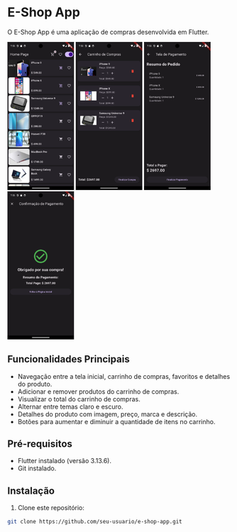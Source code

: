 # E-Shop App

O E-Shop App é uma aplicação de compras desenvolvida em Flutter.

<img src="home_page.png" width="150" >
<img src="car_screen.png" width="150">
<img src="pagamento.png" width="150">
<img src="fim.png" width="150">


## Funcionalidades Principais

- Navegação entre a tela inicial, carrinho de compras, favoritos e detalhes do produto.
- Adicionar e remover produtos do carrinho de compras.
- Visualizar o total do carrinho de compras.
- Alternar entre temas claro e escuro.
- Detalhes do produto com imagem, preço, marca e descrição.
- Botões para aumentar e diminuir a quantidade de itens no carrinho.

## Pré-requisitos

- Flutter instalado (versão 3.13.6).
- Git instalado.

## Instalação

1. Clone este repositório:

```bash
git clone https://github.com/seu-usuario/e-shop-app.git
